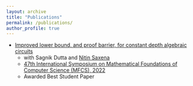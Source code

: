 ```yaml
---
layout: archive
title: "Publications"
permalink: /publications/
author_profile: true
---
```


* [Improved lower bound, and proof barrier, for constant depth algebraic circuits
](https://bhargavcs.github.io/files/bhargav-dutta-saxena-lst-limits-2022.pdf)  
  - with Sagnik Dutta and [Nitin Saxena](https://www.cse.iitk.ac.in/users/nitin/)  
  - [47th International Symposium on Mathematical Foundations of Computer Science (MFCS), 2022](https://doi.org/10.4230/LIPIcs.MFCS.2022.18)
  - Awarded Best Student Paper
